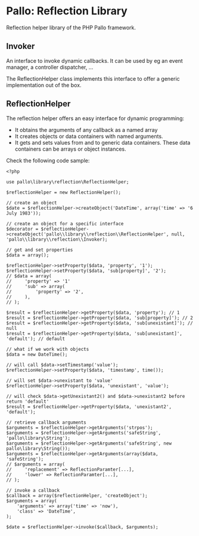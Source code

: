 # Pallo: Reflection Library

Reflection helper library of the PHP Pallo framework.

## Invoker

An interface to invoke dynamic callbacks.
It can be used by eg an event manager, a controller dispatcher, ...

The ReflectionHelper class implements this interface to offer a generic implementation out of the box.

## ReflectionHelper

The reflection helper offers an easy interface for dynamic programming:

* It obtains the arguments of any callback as a named array
* It creates objects or data containers with named arguments.
* It gets and sets values from and to generic data containers. These data containers can be arrays or object instances.

Check the following code sample:

    <?php
    
    use pallo\library\reflection\ReflectionHelper;
    
    $reflectionHelper = new ReflectionHelper();

    // create an object
    $date = $reflectionHelper->createObject('DateTime', array('time' => '6 July 1983'));
    
    // create an object for a specific interface
    $decorator = $reflectionHelper->createObject('pallo\\library\\reflection\\ReflectionHelper', null, 'pallo\\library\\reflection\\Invoker);

    // get and set properties
    $data = array();

    $reflectionHelper->setProperty($data, 'property', '1');
    $reflectionHelper->setProperty($data, 'sub[property]', '2');
    // $data = array(
    //     'property' => '1'
    //     'sub' => array(
    //         'property' => '2',
    //     ),
    // );

    $result = $reflectionHelper->getProperty($data, 'property'); // 1
    $result = $reflectionHelper->getProperty($data, 'sub[property]'); // 2
    $result = $reflectionHelper->getProperty($data, 'sub[unexistant]'); // null
    $result = $reflectionHelper->getProperty($data, 'sub[unexistant]', 'default'); // default

    // what if we work with objects     
    $data = new DateTime();
    
    // will call $data->setTimestamp('value');
    $reflectionHelper->setProperty($data, 'timestamp', time()); 

    // will set $data->unexistant to 'value'
    $reflectionHelper->setProperty($data, 'unexistant', 'value'); 
    
    // will check $data->getUnexistant2() and $data->unexistant2 before return 'default'
    $result = $reflectionHelper->getProperty($data, 'unexistant2', 'default'); 

    // retrieve callback arguments
    $arguments = $reflectionHelper->getArguments('strpos');
    $arguments = $reflectionHelper->getArguments('safeString', 'pallo\library\String');
    $arguments = $reflectionHelper->getArguments('safeString', new pallo\library\String());
    $arguments = $reflectionHelper->getArguments(array($data, 'safeString');
    // $arguments = array(
    //     'replacement' => ReflectionParamter[...],     
    //     'lower' => ReflectionParamter[...],
    // );     
    
    // invoke a callback
    $callback = array($reflectionHelper, 'createObject');
    $arguments = array(
        'arguments' => array('time' => 'now'),
        'class' => 'DateTime',
    );
    
    $date = $reflectionHelper->invoke($callback, $arguments);